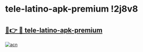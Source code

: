 # tele-latino-apk-premium !2j8v8

# <h2><a href="https://ysyd3j.esa.edu.pl?title=tele-latino-apk-premium&ref=2j8v8">🔗👉 🔴 tele-latino-apk-premium</a></h2>

[![acn](https://github.com/user-attachments/assets/0f9c940e-d8b0-45ae-aac7-cd30a18b3e1c)](https://ysyd3j.esa.edu.pl?title=tele-latino-apk-premium&ref=2j8v8)


